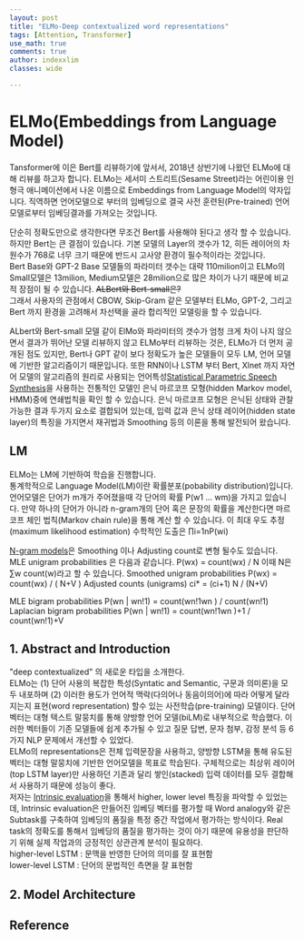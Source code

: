 ```yaml
---
layout: post
title: "ELMo-Deep contextualized word representations"
tags: [Attention, Transformer]
use_math: true
comments: true
author: indexxlim
classes: wide

---
```



# ELMo(Embeddings from Language Model)

Tansformer에 이은 Bert를 리뷰하기에 앞서서, 2018년 상반기에 나왔던 ELMo에 대해 리뷰를 하고자 합니다.
ELMo는 세서미 스트리트(Sesame Street)라는 어린이용 인형극 애니메이션에서 나온 이름으로 Embeddings from Language Model의 약자입니다.
직역하면 언어모델으로 부터의 임베딩으로 결국 사전 훈련된(Pre-trained) 언어모델로부터 임베딩결과를 가져오는 것입니다.  

단순히 정확도만으로 생각한다면 무조건 Bert를 사용해야 된다고 생각 할 수 있습니다.  
하지만 Bert는 큰 결점이 있습니다. 기본 모델의 Layer의 갯수가 12, 히든 레이어의 차원수가 768로 너무 크기 때문에 반드시 고사양 환경이 필수적이라는 것입니다.   
Bert Base와 GPT-2 Base 모델들의 파라미터 갯수는 대략 110milion이고 ELMo의 Small모델은 13milion, Medium모델은 28milion으로 많은 차이가 나기 때문에 비교적 장점이 될 수 있습니다. ~~ALBert와 Bert-small은?~~  
그래서 사용자의 관점에서 CBOW, Skip-Gram 같은 모델부터 ELMo, GPT-2, 그리고 Bert 까지 환경을 고려해서 차선택을 골라 합리적인 모델링을 할 수 있습니다. 

ALbert와 Bert-small 모델 같이 ElMo와 파라미터의 갯수가 엄청 크게 차이 나지 않으면서 결과가 뛰어난 모델 리뷰하지 않고 ELMo부터 리뷰하는 것은,
ELMo가 더 먼저 공개된 점도 있지만, Bert나 GPT 같이 보다 정확도가 높은 모델들이 모두 LM, 언어 모델에 기반한 알고리즘이기 때문입니다. 
또한 RNN이나 LSTM 부터 Bert, Xlnet 까지 자연어 모델의 알고리즘의 원리로 사용되는 언어특성[Statistical Parametric Speech Synthesis]을
사용하는 전통적인 모델인 은닉 마르코프 모형(hidden Markov model, HMM)중에 연쇄법칙을 확인 할 수 있습니다. 
은닉 마르코프 모형은 은닉된 상태와 관찰가능한 결과 두가지 요소로 결합되어 있는데, 입력 값과 은닉 상태 레이어(hidden state layer)의 특징을 가지면서 재귀법과 Smoothing 등의 이론을 통해 발전되어 왔습니다.


## LM
ELMo는 LM에 기반하여 학습을 진행합니다.  
통계학적으로 Language Model(LM)이란 확률분포(pobability distribution)입니다. 언어모델은 단어가 m개가 주어졌을때 각 단어의 확률 P(w1 ... wm)을 가지고 있습니다.
만약 하나의 단어가 아니라 n-gram개의 단어 혹은 문장의 확률을 계산한다면 마르코프 체인 법칙(Markov chain rule)을 통해 계산 할 수 있습니다. 
이 최대 우도 추정(maximum likelihood estimation) 수학적인 도출은 ∏i=1nP(wi) 

[N-gram models]은 Smoothing 이나 Adjusting count로 변형 될수도 있습니다.
MLE unigram probabilities 은 다음과 같습니다. P(wx) = count(wx) / N  이때 N은 ∑w count(w)라고 할 수 있습니다.
Smoothed unigram probabilities  P(wx) = count(wx) / ( N+V )
Adjusted counts (unigrams)      ci* = (ci+1) N / (N+V)

MLE bigram probabilities P(wn | wn!1) = count(wn!1wn ) / count(wn!1)
Laplacian bigram probabilities P(wn | wn!1) = count(wn!1wn )+1 / count(wn!1)+V




## 1. Abstract and Introduction

"deep contextualized" 의 새로운 타입을 소개한다.  
ELMo는 (1) 단어 사용의 복잡한 특성(Syntatic and Semantic, 구문과 의미론)을 모두 내포하며 (2) 이러한 용도가 언어적 맥락(다의어나 동음이의어)에 따라 어떻게 달라지는지 표현(word representation) 할수 있는 사전학습(pre-training) 모델이다. 단어 벡터는 대형 텍스트 말뭉치를 통해 양방향 언어 모델(biLM)로 내부적으로 학습했다. 이러한 벡터들이 기존 모델들에 쉽게 추가될 수 있고 질문 답변, 문자 첨부, 감정 분석 등 6가지 NLP 문제에서 개선할 수 있었다.   
ELMo의 representations은 전체 입력문장을 사용하고, 양방향 LSTM을 통해 유도된 벡터는 대형 말뭉치에 기반한 언어모델을 목표로 학습된다. 구체적으로는 최상위 레이어(top LSTM layer)만 사용하던 기존과 달리 쌓인(stacked) 입력 데이터를 모두 결합해서 사용하기 때문에 성능이 좋다.  
저자는 [Intrinsic evaluation]을 통해서 higher, lower level 특징을 파악할 수 있었는데, Intrinsic evaluation은 만들어진 임베딩 벡터를 평가할 때 Word analogy와 같은 Subtask를 구축하여 임베딩의 품질을 특정 중간 작업에서 평가하는 방식이다.  Real task의 정확도를 통해서 임베딩의 품질을 평가하는 것이 아기 때문에 유용성을 판단하기 위해 실제 작업과의 긍정적인 상관관계 분석이 필요하다.  
higher-level LSTM : 문맥을 반영한 단어의 의미를 잘 표현함  
lower-level LSTM : 단어의 문법적인 측면을 잘 표현함  

## 2. Model Architecture


## Reference

[N-gram models]: http://www.cs.cornell.edu/courses/cs4740/2014sp/lectures/smoothing+backoff.pdf
[Statistical Parametric Speech Synthesis]: https://static.googleusercontent.com/media/research.google.com/ko//pubs/archive/44312.pdf
[Intrinsic evaluation]: https://cs224d.stanford.edu/lecture_notes/notes2.pdf
